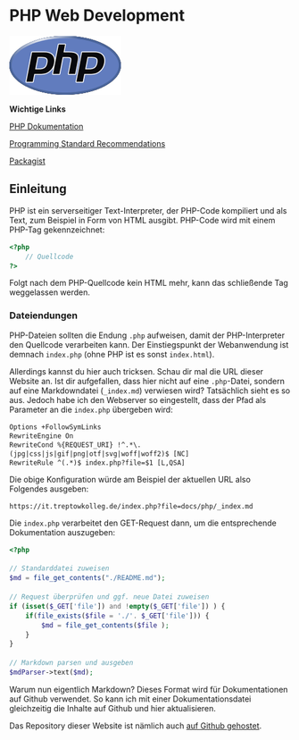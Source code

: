 # PHP Web Development

![PHP-Logo](/docs/img/new-php-logo.png)

**Wichtige Links**


[PHP Dokumentation](https://www.php.net/manual/de/)

[Programming Standard Recommendations](https://www.php-fig.org/psr/)

[Packagist](https://packagist.org/)

## Einleitung

PHP ist ein serverseitiger Text-Interpreter, der PHP-Code kompiliert und als Text,
zum Beispiel in Form von HTML ausgibt. PHP-Code wird mit einem PHP-Tag gekennzeichnet:

````php
<?php
    // Quellcode
?>
````

Folgt nach dem PHP-Quellcode kein HTML mehr, kann das schließende Tag weggelassen werden.

### Dateiendungen

PHP-Dateien sollten die Endung ``.php`` aufweisen, damit der PHP-Interpreter den Quellcode verarbeiten kann.
Der Einstiegspunkt der Webanwendung ist demnach ``index.php`` (ohne PHP ist es sonst ``index.html``).

Allerdings kannst du hier auch tricksen. Schau dir mal die URL dieser Website an. Ist dir
aufgefallen, dass hier nicht auf eine ``.php``-Datei, sondern auf eine Markdowndatei (``_index.md``)
verwiesen wird? Tatsächlich sieht es so aus. Jedoch habe ich den Webserver so eingestellt,
dass der Pfad als Parameter an die ``index.php`` übergeben wird:

````shell
Options +FollowSymLinks
RewriteEngine On
RewriteCond %{REQUEST_URI} !^.*\.(jpg|css|js|gif|png|otf|svg|woff|woff2)$ [NC]
RewriteRule ^(.*)$ index.php?file=$1 [L,QSA]
````

Die obige Konfiguration würde am Beispiel der aktuellen URL also Folgendes ausgeben:

````shell
https://it.treptowkolleg.de/index.php?file=docs/php/_index.md
````

Die ``index.php`` verarbeitet den GET-Request dann, um die entsprechende Dokumentation
auszugeben:

````php
<?php

// Standarddatei zuweisen
$md = file_get_contents("./README.md");

// Request überprüfen und ggf. neue Datei zuweisen
if (isset($_GET['file']) and !empty($_GET['file']) ) {
    if(file_exists($file = './'. $_GET['file'])) {
        $md = file_get_contents($file );
    }
}

// Markdown parsen und ausgeben
$mdParser->text($md);

````

Warum nun eigentlich Markdown? Dieses Format wird für Dokumentationen auf Github verwendet.
So kann ich mit einer Dokumentationsdatei gleichzeitig die Inhalte auf Github und hier
aktualisieren.

Das Repository dieser Website ist nämlich auch [auf Github gehostet](https://github.com/btinet/treptowkolleg).




